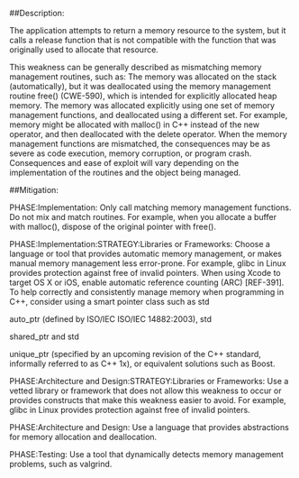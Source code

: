 ##Description:

The application attempts to return a memory resource to the system, but it calls a release function that is not compatible with the function that was originally used to allocate that resource.

This weakness can be generally described as mismatching memory management routines, such as: The memory was allocated on the stack (automatically), but it was deallocated using the memory management routine free() (CWE-590), which is intended for explicitly allocated heap memory. The memory was allocated explicitly using one set of memory management functions, and deallocated using a different set. For example, memory might be allocated with malloc() in C++ instead of the new operator, and then deallocated with the delete operator. When the memory management functions are mismatched, the consequences may be as severe as code execution, memory corruption, or program crash. Consequences and ease of exploit will vary depending on the implementation of the routines and the object being managed.

##Mitigation:


PHASE:Implementation:
Only call matching memory management functions. Do not mix and match routines. For example, when you allocate a buffer with malloc(), dispose of the original pointer with free().

PHASE:Implementation:STRATEGY:Libraries or Frameworks:
Choose a language or tool that provides automatic memory management, or makes manual memory management less error-prone. For example, glibc in Linux provides protection against free of invalid pointers. When using Xcode to target OS X or iOS, enable automatic reference counting (ARC) [REF-391]. To help correctly and consistently manage memory when programming in C++, consider using a smart pointer class such as std

auto_ptr (defined by ISO/IEC ISO/IEC 14882:2003), std

shared_ptr and std

unique_ptr (specified by an upcoming revision of the C++ standard, informally referred to as C++ 1x), or equivalent solutions such as Boost.

PHASE:Architecture and Design:STRATEGY:Libraries or Frameworks:
Use a vetted library or framework that does not allow this weakness to occur or provides constructs that make this weakness easier to avoid. For example, glibc in Linux provides protection against free of invalid pointers.

PHASE:Architecture and Design:
Use a language that provides abstractions for memory allocation and deallocation.

PHASE:Testing:
Use a tool that dynamically detects memory management problems, such as valgrind.

